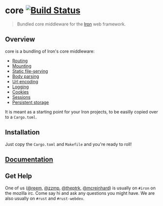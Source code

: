 core [![Build Status](https://secure.travis-ci.org/iron/core.png?branch=master)](https://travis-ci.org/iron/core)
====

> Bundled core middleware for the [Iron](https://github.com/iron/iron) web framework.

## Overview

core is a bundling of Iron's core middleware:
- [Routing](https://github.com/iron/router)
- [Mounting](https://github.com/iron/mount)
- [Static file-serving](https://github.com/iron/static-file)
- [Body parsing](https://github.com/iron/body-parser)
- [Url encoding](https://github.com/iron/urlencoded)
- [Logging](https://github.com/iron/logger)
- [Cookies](https://github.com/iron/cookie)
- [Sessions](https://github.com/iron/session)
- [Persistent storage](https://github.com/iron/persistent)

It is meant as a starting point for your Iron projects, to be easilly copied over to a `Cargo.toml`.

## Installation

Just copy the `Cargo.toml` and `Makefile` and you're ready to roll!

## [Documentation](http://docs.ironframework.io/core/iron)

## Get Help

One of us ([@reem](https://github.com/reem/), [@zzmp](https://github.com/zzmp/),
[@theptrk](https://github.com/theptrk/), [@mcreinhard](https://github.com/mcreinhard))
is usually on `#iron` on the mozilla irc. Come say hi and ask any questions you might have.
We are also usually on `#rust` and `#rust-webdev`.
